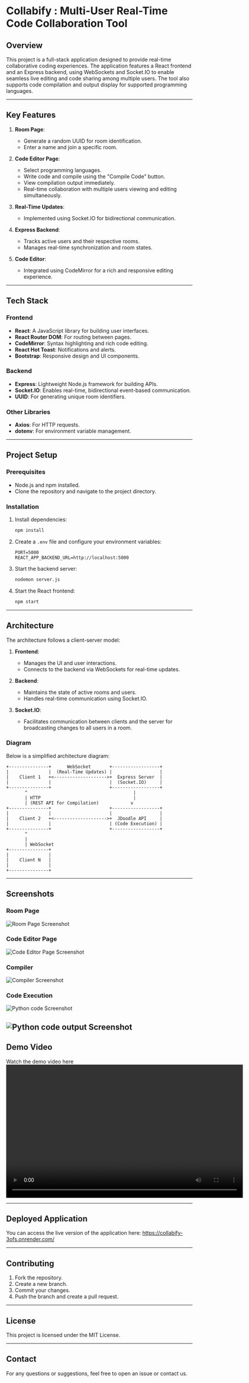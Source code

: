 
# Collabify : Multi-User Real-Time Code Collaboration Tool

## Overview

This project is a full-stack application designed to provide real-time collaborative coding experiences. The application features a React frontend and an Express backend, using WebSockets and Socket.IO to enable seamless live editing and code sharing among multiple users. The tool also supports code compilation and output display for supported programming languages.

---

## Key Features

1. **Room Page**:
   - Generate a random UUID for room identification.
   - Enter a name and join a specific room.

2. **Code Editor Page**:
   - Select programming languages.
   - Write code and compile using the "Compile Code" button.
   - View compilation output immediately.
   - Real-time collaboration with multiple users viewing and editing simultaneously.

3. **Real-Time Updates**:
   - Implemented using Socket.IO for bidirectional communication.

4. **Express Backend**:
   - Tracks active users and their respective rooms.
   - Manages real-time synchronization and room states.

5. **Code Editor**:
   - Integrated using CodeMirror for a rich and responsive editing experience.

---

## Tech Stack

### Frontend
- **React**: A JavaScript library for building user interfaces.
- **React Router DOM**: For routing between pages.
- **CodeMirror**: Syntax highlighting and rich code editing.
- **React Hot Toast**: Notifications and alerts.
- **Bootstrap**: Responsive design and UI components.

### Backend
- **Express**: Lightweight Node.js framework for building APIs.
- **Socket.IO**: Enables real-time, bidirectional event-based communication.
- **UUID**: For generating unique room identifiers.

### Other Libraries
- **Axios**: For HTTP requests.
- **dotenv**: For environment variable management.

---

## Project Setup

### Prerequisites
- Node.js and npm installed.
- Clone the repository and navigate to the project directory.

### Installation
1. Install dependencies:
   ```bash
   npm install
   ```

2. Create a `.env` file and configure your environment variables:
   ```env
   PORT=5000
   REACT_APP_BACKEND_URL=http://localhost:5000
   ```

3. Start the backend server:
   ```bash
   nodemon server.js
   ```

4. Start the React frontend:
   ```bash
   npm start
   ```

---

## Architecture

The architecture follows a client-server model:

1. **Frontend**:
   - Manages the UI and user interactions.
   - Connects to the backend via WebSockets for real-time updates.

2. **Backend**:
   - Maintains the state of active rooms and users.
   - Handles real-time communication using Socket.IO.

3. **Socket.IO**:
   - Facilitates communication between clients and the server for broadcasting changes to all users in a room.

### Diagram
Below is a simplified architecture diagram:

```
+---------------+      WebSocket       +------------------+
|               |  (Real-Time Updates) |                  |
|    Client 1   +<-------------------->+  Express Server  |
|               |                      |  (Socket.IO)     |
+---------------+                      +------------------+
       ^                                        |
       | HTTP                                   |
       | (REST API for Compilation)            v
+---------------+                      +------------------+
|               |                      |                  |
|    Client 2   +<-------------------->+  JDoodle API     |
|               |                      | (Code Execution) |
+---------------+                      +------------------+
       ^
       |
       | WebSocket
+---------------+
|               |
|    Client N   |
|               |
+---------------+

```

---

## Screenshots

### Room Page
![Room Page Screenshot](room-page.png)

### Code Editor Page
![Code Editor Page Screenshot](code-editor-page.png)

### Compiler
![Compiler Screenshot](compiler.png)

### Code Execution
![Python code Screenshot](code-page.png)

![Python code output Screenshot](code-output.png)
---

## Demo Video

Watch the demo video here
<video width="640" height="360" controls>
    <source src="https://raw.githubusercontent.com/gchkiran/collabify/main/demo-video.mp4" type="video/mp4">
    Your browser does not support the video tag.
</video>

---

## Deployed Application

You can access the live version of the application here: https://collabify-3ofs.onrender.com/

---

## Contributing
1. Fork the repository.
2. Create a new branch.
3. Commit your changes.
4. Push the branch and create a pull request.

---

## License
This project is licensed under the MIT License.

---

## Contact
For any questions or suggestions, feel free to open an issue or contact us.

